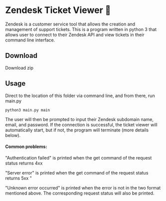# Zendesk Ticket Viewer 📍

Zendesk is a customer service tool that allows the creation and management of support tickets. This is a program written in python 3 that allows user to connect to their Zendesk API and view tickets in their command line interface.

## Download
Download zip 

## Usage
Direct to the location of this folder via command line, and from there, run main.py


```
python3 main.py main
```
The user will then be prompted to input their Zendesk subdomain name, email, and password. If the connection is successful, the ticket viewer will automatically start, but if not, the program will terminate (more details below).
#### Common problems:
"Authentication failed" is printed when the get command of the request status returns 4xx 

"Server error" is printed when the get command of the request status returns 5xx
"

"Unknown error occurred" is printed when the error is not in the two format mentioned above. The corresponding request status will also be printed.

## 
